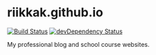 # riikkak.github.io
[![Build Status](https://travis-ci.org/riikkak/riikkak.github.io.svg)](https://travis-ci.org/riikkak/riikkak.github.io) [![devDependency Status](https://david-dm.org/riikkak/riikkak.github.io/dev-status.svg)](https://david-dm.org/riikkak/riikkak.github.io#info=devDependencies)

My professional blog and school course websites.
